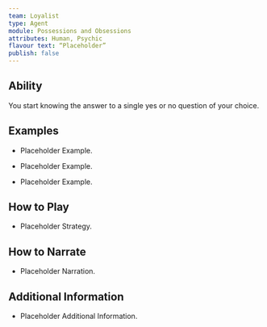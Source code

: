 ```yaml
---
team: Loyalist
type: Agent
module: Possessions and Obsessions
attributes: Human, Psychic
flavour text: “Placeholder”
publish: false
---
```

## Ability
You start knowing the answer to a single yes or no question of your choice.

## Examples
- Placeholder Example.

- Placeholder Example.

- Placeholder Example.

## How to Play
- Placeholder Strategy.

## How to Narrate
- Placeholder Narration.

## Additional Information
- Placeholder Additional Information.